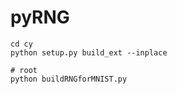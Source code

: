 # pyRNG
```
cd cy
python setup.py build_ext --inplace
```

```
# root
python buildRNGforMNIST.py
```